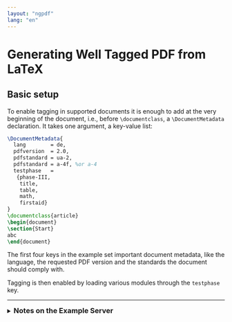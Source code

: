 ```yaml
---
layout: "ngpdf"
lang: "en"
---
```



# Generating Well Tagged PDF from LaTeX

## Basic setup

To enable tagging in supported documents it is enough to add at the
very beginning of the document, i.e., before `\documentclass`, a
`\DocumentMetadata` declaration. It takes one argument, a key-value
list:
```latex
\DocumentMetadata{
  lang        = de,
  pdfversion  = 2.0,
  pdfstandard = ua-2,
  pdfstandard = a-4f, %or a-4
  testphase   = 
   {phase-III,
    title,
    table,
    math,
    firstaid}  
}
\documentclass{article}
\begin{document}
\section{Start}
abc
\end{document}
```
The first four keys in the example set important document metadata,
like the language, the requested PDF version and the standards the
document should comply with.

Tagging is then enabled by loading various modules through the
`testphase` key.

----


<details>
<summary><h3 style="display:inline">Notes on the Example Server</h3></summary>
<p></p>

<p>Each of the examples is shown in an online editor embedded in the
page.</p>

<p>The <button>Generate tagged PDF</button> will run (Lua)LaTeX
at texlive.net. Links will be generated to directly view the PDF or
to open the PDF at ngpdf.com which will allow the tagged structure to be
navigated and the derived HTML to be viewed.</p>

<p><a href="https://davidcarlisle.github.io/latexcgi/">texlive.net help</a></p>

<p><a href="https://ngpdf.com/help">ngPDF help</a></p>

<p>These examples run using the texlive.net and ngpdf.com services
provided by DANTE and Duallab respectively.
Please do not over use the services, they aren't set up to process heavy loads
but are intended just to run small examples in order to show how to use it on your local machine.</p>

</details>